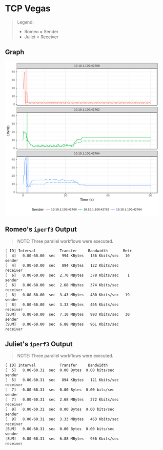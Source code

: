 # TCP Vegas

> Legend:
>
> -	Romeo = Sender
> -	Juliet = Receiver

## Graph

![](sender-ss.svg)

## Romeo's `iperf3` Output

> NOTE: Three parallel workflows were executed.

```shell
[ ID] Interval           Transfer     Bandwidth       Retr
[  4]   0.00-60.00  sec   994 KBytes   136 Kbits/sec   10             sender
[  4]   0.00-60.00  sec   894 KBytes   122 Kbits/sec                  receiver
[  6]   0.00-60.00  sec  2.70 MBytes   378 Kbits/sec    1             sender
[  6]   0.00-60.00  sec  2.68 MBytes   374 Kbits/sec                  receiver
[  8]   0.00-60.00  sec  3.43 MBytes   480 Kbits/sec   19             sender
[  8]   0.00-60.00  sec  3.33 MBytes   465 Kbits/sec                  receiver
[SUM]   0.00-60.00  sec  7.10 MBytes   993 Kbits/sec   30             sender
[SUM]   0.00-60.00  sec  6.88 MBytes   961 Kbits/sec                  receiver
```

## Juliet's `iperf3` Output

> NOTE: Three parallel workflows were executed.

```shell
[ ID] Interval           Transfer     Bandwidth
[  5]   0.00-60.31  sec  0.00 Bytes  0.00 bits/sec                  sender
[  5]   0.00-60.31  sec   894 KBytes   121 Kbits/sec                  receiver
[  7]   0.00-60.31  sec  0.00 Bytes  0.00 bits/sec                  sender
[  7]   0.00-60.31  sec  2.68 MBytes   372 Kbits/sec                  receiver
[  9]   0.00-60.31  sec  0.00 Bytes  0.00 bits/sec                  sender
[  9]   0.00-60.31  sec  3.33 MBytes   463 Kbits/sec                  receiver
[SUM]   0.00-60.31  sec  0.00 Bytes  0.00 bits/sec                  sender
[SUM]   0.00-60.31  sec  6.88 MBytes   956 Kbits/sec                  receiver
```

